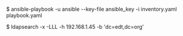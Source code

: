 


$ ansible-playbook -u ansible --key-file ansible_key -i inventory.yaml playbook.yaml 

$ ldapsearch -x -LLL -h 192.168.1.45 -b 'dc=edt,dc=org'


